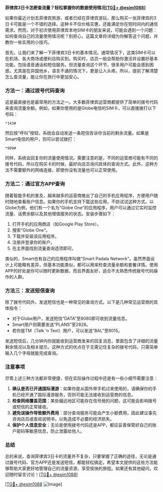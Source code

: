 **菲律宾3日卡怎麽查流量？轻松掌握你的数据使用情况[[TG💪+ @esim1088](https://t.me/s/esim1088)]**

如果你最近计划去菲律宾旅游，或者已经在菲律宾游玩，那么购买一张菲律宾的3日卡可能是一个不错的选择。这种卡不仅价格实惠，还能满足你在短时间内的通信需求。然而，对于初次使用菲律宾本地SIM卡的朋友来说，可能会遇到一个问题：如何查询自己的流量使用情况呢？别担心，这篇文章将详细为你解答这个问题，并教你一些实用的小技巧。

首先，让我们来了解一下菲律宾3日卡的基本情况。通常情况下，这类SIM卡可以在机场、各大商场或便利店购买到。购买时，店员一般会帮助你激活并设置好基本功能，包括语音通话和短信服务。但流量查询这个环节，很多用户可能会感到困惑。尤其是在异国他乡，语言不通的情况下，更是让人头疼。所以，提前了解清楚怎么查流量，能让你在旅行中更加安心。

### **方法一：通过拨号代码查询**
这是最直接也是最常用的方法之一。大多数菲律宾运营商都提供了简单的拨号代码来查询流量余额。例如，如果你使用的是Globe电信的SIM卡，可以直接拨打以下号码：
```
*143#
```
然后按“呼叫”按钮，系统会自动发送一条短信告诉你当前的剩余流量。如果是Smart电信的用户，则可以尝试拨打：
```
*999#
```
同样，系统会回复你的流量使用情况。需要注意的是，不同的运营商可能有不同的拨号代码，所以在购买卡的时候，最好向店员询问具体的查询方式。此外，这种方法不需要额外的网络连接，即使你没有流量也可以正常使用。

### **方法二：通过官方APP查询**
随着智能手机的普及，越来越多的运营商推出了自己的手机应用程序，方便用户随时随地查看账户信息。如果你的手机支持下载这些应用，不妨试试这种方式。以Globe为例，他们有一个名为“Globe One”的应用程序，用户可以通过它实时监控流量、话费余额以及其他增值服务的状态。安装步骤如下：
1. 打开手机的应用商店（如Google Play Store）。
2. 搜索“Globe One”。
3. 下载并安装该应用程序。
4. 注册并登录你的账户。
5. 在主界面找到流量查询选项即可。

类似的，Smart也有自己的应用程序叫做“Smart Padala Network”。虽然界面设计上可能略有差异，但基本功能类似，都可以用来检查流量余额和套餐详情。使用APP的好处是你可以随时更新数据，而且界面友好，适合不太熟悉传统拨号代码操作的人群。

### **方法三：发送短信查询**
除了拨号代码外，发送短信也是一种常见的查询方式。以下是几种常见运营商的具体指令：
- 对于Globe用户，发送短信“DATA”至8080即可收到流量信息。
- Smart用户则需要发送“PLANS”至2828。
- 若你是TM（Talk ‘n Text）用户，可以发送“BAL”至8015。

发送短信后，几分钟内你就能收到运营商发来的回复消息，里面包含了详细的流量剩余情况以及相关提示。这种方式的优点在于无需记住复杂的拨号代码，只需简单输入几个字母就能完成查询。

### **注意事项**
尽管上述三种方法都非常便捷，但在实际操作过程中还是有一些小细节需要注意：
1. **确认是否已开通国际漫游**：如果你是从国外带手机过来使用的，请确保你的手机已经开通了国际漫游服务，否则可能无法接收到运营商的信息。
2. **检查网络覆盖范围**：某些偏远地区可能存在信号弱的问题，这可能会影响拨号或短信的正常接收。
3. **避免误操作导致额外费用**：部分查询服务可能会产生小额费用，因此建议事先咨询店员或查阅说明书，以免造成不必要的经济损失。
4. **保护个人信息安全**：无论是使用拨号代码还是APP，都应妥善保管好自己的账户密码等敏感信息，防止泄露给他人。

### **总结**
总的来说，查询菲律宾3日卡的流量并不复杂，只要掌握了正确的途径，无论是通过拨号代码、官方APP还是发送短信，都能轻松搞定。希望本文提供的这些方法能够帮助大家更好地管理自己的流量资源，享受愉快的旅程。如果还有其他疑问，欢迎随时留言讨论！[[TG💪+ @esim1088](https://t.me/s/esim1088)]

[[TG💪+ @esim1088](https://t.me/s/esim1088) ![Image](https://i.postimg.cc/4NQfJmqS/Snipaste-2025-05-13-00-14-12.png)]